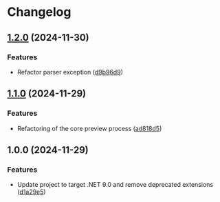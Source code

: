 # Changelog

## [1.2.0](https://github.com/lekman/AzureLiquid/compare/AzureLiquid.Preview@v1.1.0...AzureLiquid.Preview@v1.2.0) (2024-11-30)

### Features

* Refactor parser
  exception ([d9b96d9](https://github.com/lekman/AzureLiquid/commit/d9b96d91f00fa98f89e537c914a2f1627a9e5beb))

## [1.1.0](https://github.com/lekman/AzureLiquid/compare/AzureLiquid.Preview@v1.0.0...AzureLiquid.Preview@v1.1.0) (2024-11-29)

### Features

* Refactoring of the core preview
  process ([ad818d5](https://github.com/lekman/AzureLiquid/commit/ad818d57b6e8e3a571de6d2fb804a85b8b88f12f))

## 1.0.0 (2024-11-29)

### Features

* Update project to target .NET 9.0 and remove deprecated
  extensions ([d1a29e5](https://github.com/lekman/AzureLiquid/commit/d1a29e57af9686722c3452790ff189d5dbf4e4e3))
